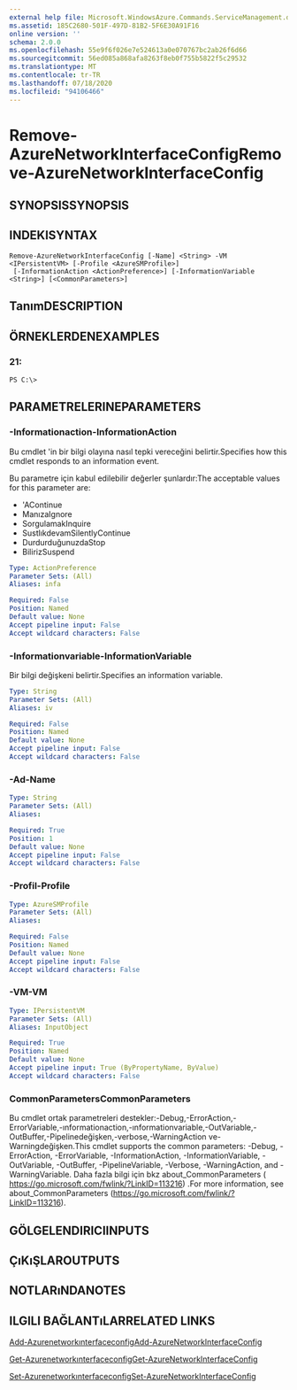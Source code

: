 ```yaml
---
external help file: Microsoft.WindowsAzure.Commands.ServiceManagement.dll-Help.xml
ms.assetid: 185C2680-501F-497D-81B2-5F6E30A91F16
online version: ''
schema: 2.0.0
ms.openlocfilehash: 55e9f6f026e7e524613a0e070767bc2ab26f6d66
ms.sourcegitcommit: 56ed085a868afa8263f8eb0f755b5822f5c29532
ms.translationtype: MT
ms.contentlocale: tr-TR
ms.lasthandoff: 07/18/2020
ms.locfileid: "94106466"
---
```

# <span data-ttu-id="c5c27-101">Remove-AzureNetworkInterfaceConfig</span><span class="sxs-lookup"><span data-stu-id="c5c27-101">Remove-AzureNetworkInterfaceConfig</span></span>

## <span data-ttu-id="c5c27-102">SYNOPSIS</span><span class="sxs-lookup"><span data-stu-id="c5c27-102">SYNOPSIS</span></span>

## <span data-ttu-id="c5c27-103">INDEKI</span><span class="sxs-lookup"><span data-stu-id="c5c27-103">SYNTAX</span></span>

```
Remove-AzureNetworkInterfaceConfig [-Name] <String> -VM <IPersistentVM> [-Profile <AzureSMProfile>]
 [-InformationAction <ActionPreference>] [-InformationVariable <String>] [<CommonParameters>]
```

## <span data-ttu-id="c5c27-104">Tanım</span><span class="sxs-lookup"><span data-stu-id="c5c27-104">DESCRIPTION</span></span>

## <span data-ttu-id="c5c27-105">ÖRNEKLERDEN</span><span class="sxs-lookup"><span data-stu-id="c5c27-105">EXAMPLES</span></span>

### <span data-ttu-id="c5c27-106">2</span><span class="sxs-lookup"><span data-stu-id="c5c27-106">1:</span></span>
```
PS C:\>
```

## <span data-ttu-id="c5c27-107">PARAMETRELERINE</span><span class="sxs-lookup"><span data-stu-id="c5c27-107">PARAMETERS</span></span>

### <span data-ttu-id="c5c27-108">-Informationaction</span><span class="sxs-lookup"><span data-stu-id="c5c27-108">-InformationAction</span></span>
<span data-ttu-id="c5c27-109">Bu cmdlet 'in bir bilgi olayına nasıl tepki vereceğini belirtir.</span><span class="sxs-lookup"><span data-stu-id="c5c27-109">Specifies how this cmdlet responds to an information event.</span></span>

<span data-ttu-id="c5c27-110">Bu parametre için kabul edilebilir değerler şunlardır:</span><span class="sxs-lookup"><span data-stu-id="c5c27-110">The acceptable values for this parameter are:</span></span>

- <span data-ttu-id="c5c27-111">'A</span><span class="sxs-lookup"><span data-stu-id="c5c27-111">Continue</span></span>
- <span data-ttu-id="c5c27-112">Manıza</span><span class="sxs-lookup"><span data-stu-id="c5c27-112">Ignore</span></span>
- <span data-ttu-id="c5c27-113">Sorgulamak</span><span class="sxs-lookup"><span data-stu-id="c5c27-113">Inquire</span></span>
- <span data-ttu-id="c5c27-114">Sustlıkdevam</span><span class="sxs-lookup"><span data-stu-id="c5c27-114">SilentlyContinue</span></span>
- <span data-ttu-id="c5c27-115">Durdurduğunuzda</span><span class="sxs-lookup"><span data-stu-id="c5c27-115">Stop</span></span>
- <span data-ttu-id="c5c27-116">Biliriz</span><span class="sxs-lookup"><span data-stu-id="c5c27-116">Suspend</span></span>

```yaml
Type: ActionPreference
Parameter Sets: (All)
Aliases: infa

Required: False
Position: Named
Default value: None
Accept pipeline input: False
Accept wildcard characters: False
```

### <span data-ttu-id="c5c27-117">-Informationvariable</span><span class="sxs-lookup"><span data-stu-id="c5c27-117">-InformationVariable</span></span>
<span data-ttu-id="c5c27-118">Bir bilgi değişkeni belirtir.</span><span class="sxs-lookup"><span data-stu-id="c5c27-118">Specifies an information variable.</span></span>

```yaml
Type: String
Parameter Sets: (All)
Aliases: iv

Required: False
Position: Named
Default value: None
Accept pipeline input: False
Accept wildcard characters: False
```

### <span data-ttu-id="c5c27-119">-Ad</span><span class="sxs-lookup"><span data-stu-id="c5c27-119">-Name</span></span>
```yaml
Type: String
Parameter Sets: (All)
Aliases: 

Required: True
Position: 1
Default value: None
Accept pipeline input: False
Accept wildcard characters: False
```

### <span data-ttu-id="c5c27-120">-Profil</span><span class="sxs-lookup"><span data-stu-id="c5c27-120">-Profile</span></span>
```yaml
Type: AzureSMProfile
Parameter Sets: (All)
Aliases: 

Required: False
Position: Named
Default value: None
Accept pipeline input: False
Accept wildcard characters: False
```

### <span data-ttu-id="c5c27-121">-VM</span><span class="sxs-lookup"><span data-stu-id="c5c27-121">-VM</span></span>
```yaml
Type: IPersistentVM
Parameter Sets: (All)
Aliases: InputObject

Required: True
Position: Named
Default value: None
Accept pipeline input: True (ByPropertyName, ByValue)
Accept wildcard characters: False
```

### <span data-ttu-id="c5c27-122">CommonParameters</span><span class="sxs-lookup"><span data-stu-id="c5c27-122">CommonParameters</span></span>
<span data-ttu-id="c5c27-123">Bu cmdlet ortak parametreleri destekler:-Debug,-ErrorAction,-ErrorVariable,-ınformationaction,-ınformationvariable,-OutVariable,-OutBuffer,-Pipelinedeğişken,-verbose,-WarningAction ve-Warningdeğişken.</span><span class="sxs-lookup"><span data-stu-id="c5c27-123">This cmdlet supports the common parameters: -Debug, -ErrorAction, -ErrorVariable, -InformationAction, -InformationVariable, -OutVariable, -OutBuffer, -PipelineVariable, -Verbose, -WarningAction, and -WarningVariable.</span></span> <span data-ttu-id="c5c27-124">Daha fazla bilgi için bkz about_CommonParameters ( https://go.microsoft.com/fwlink/?LinkID=113216) .</span><span class="sxs-lookup"><span data-stu-id="c5c27-124">For more information, see about_CommonParameters (https://go.microsoft.com/fwlink/?LinkID=113216).</span></span>

## <span data-ttu-id="c5c27-125">GÖLGELENDIRICI</span><span class="sxs-lookup"><span data-stu-id="c5c27-125">INPUTS</span></span>

## <span data-ttu-id="c5c27-126">ÇıKıŞLAR</span><span class="sxs-lookup"><span data-stu-id="c5c27-126">OUTPUTS</span></span>

## <span data-ttu-id="c5c27-127">NOTLARıNDA</span><span class="sxs-lookup"><span data-stu-id="c5c27-127">NOTES</span></span>

## <span data-ttu-id="c5c27-128">ILGILI BAĞLANTıLAR</span><span class="sxs-lookup"><span data-stu-id="c5c27-128">RELATED LINKS</span></span>

[<span data-ttu-id="c5c27-129">Add-Azurenetworkınterfaceconfig</span><span class="sxs-lookup"><span data-stu-id="c5c27-129">Add-AzureNetworkInterfaceConfig</span></span>](./Add-AzureNetworkInterfaceConfig.md)

[<span data-ttu-id="c5c27-130">Get-Azurenetworkınterfaceconfig</span><span class="sxs-lookup"><span data-stu-id="c5c27-130">Get-AzureNetworkInterfaceConfig</span></span>](./Get-AzureNetworkInterfaceConfig.md)

[<span data-ttu-id="c5c27-131">Set-Azurenetworkınterfaceconfig</span><span class="sxs-lookup"><span data-stu-id="c5c27-131">Set-AzureNetworkInterfaceConfig</span></span>](./Set-AzureNetworkInterfaceConfig.md)



